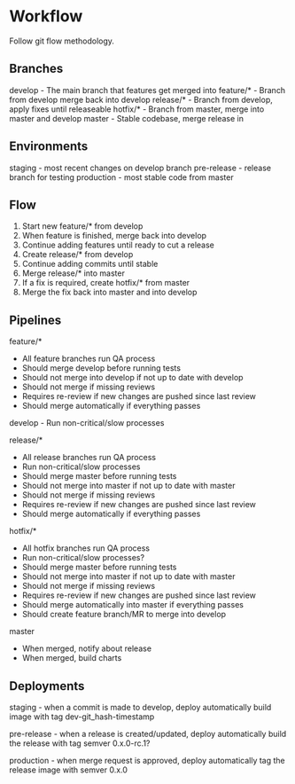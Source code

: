 # Workflow


Follow git flow methodology.

## Branches

develop   - The main branch that features get merged into
feature/* - Branch from develop merge back into develop
release/* - Branch from develop, apply fixes until releaseable
hotfix/*  - Branch from master, merge into master and develop
master    - Stable codebase, merge release in

## Environments

staging - most recent changes on develop branch
pre-release - release branch for testing
production - most stable code from master

## Flow

1. Start new feature/* from develop
1. When feature is finished, merge back into develop
1. Continue adding features until ready to cut a release
1. Create release/* from develop
1. Continue adding commits until stable
1. Merge release/* into master
1. If a fix is required, create hotfix/* from master
1. Merge the fix back into master and into develop

## Pipelines

feature/*
  - All feature branches run QA process
  - Should merge develop before running tests
  - Should not merge into develop if not up to date with develop
  - Should not merge if missing reviews
  - Requires re-review if new changes are pushed since last review
  - Should merge automatically if everything passes

develop - Run non-critical/slow processes

release/*
  - All release branches run QA process
  - Run non-critical/slow processes
  - Should merge master before running tests
  - Should not merge into master if not up to date with master
  - Should not merge if missing reviews
  - Requires re-review if new changes are pushed since last review
  - Should merge automatically if everything passes

hotfix/*
  - All hotfix branches run QA process
  - Run non-critical/slow processes?
  - Should merge master before running tests
  - Should not merge into master if not up to date with master
  - Should not merge if missing reviews
  - Requires re-review if new changes are pushed since last review
  - Should merge automatically into master if everything passes
  - Should create feature branch/MR to merge into develop

master
  - When merged, notify about release
  - When merged, build charts

## Deployments

staging - when a commit is made to develop, deploy automatically
  build image with tag dev-git_hash-timestamp

pre-release - when a release is created/updated, deploy automatically
  build the release with tag semver 0.x.0-rc.1?

production - when merge request is approved, deploy automatically
  tag the release image with semver 0.x.0




